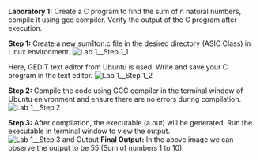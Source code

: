 **Laboratory 1:** Create a C program to find the sum of n natural numbers, compile it using gcc compiler. Verify the output of the C program after execution.

**Step 1:** Create a new sum1ton.c file in the desired directory (ASIC Class) in Linux environment.
![Lab 1__Step 1_1](https://github.com/user-attachments/assets/807a4d8b-0e3c-4510-b471-b71ff763bda5)

Here, GEDIT text editor from Ubuntu is used. Write and save your C program in the text editor.
![Lab 1__Step 1_2](https://github.com/user-attachments/assets/46df966e-676c-4c5e-b248-c3c1be303f60)

**Step 2:** Compile the code using GCC compiler in the terminal window of Ubuntu enivronment and ensure there are no errors during compilation.
![Lab 1__Step 2](https://github.com/user-attachments/assets/c4565cc4-9b54-4da6-b9f4-23b5f7f377b8)

**Step 3:** After compilation, the executable (a.out) will be generated. Run the executable in terminal window to view the output.
![Lab 1__Step 3 and Output](https://github.com/user-attachments/assets/e5a16a66-8d3b-4144-a378-603a6f21ce90)
**Final Output:** In the above image we can observe the output to be 55 (Sum of numbers 1 to 10).
